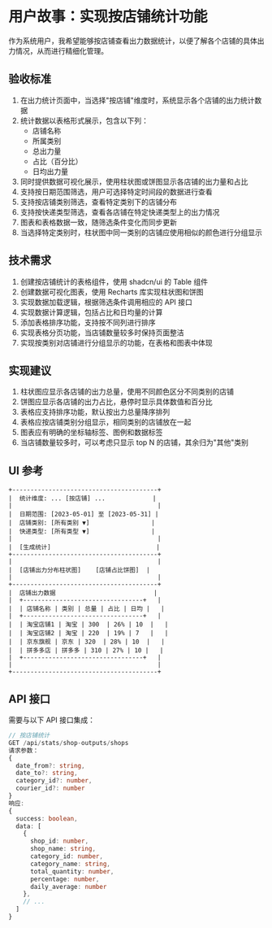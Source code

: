# 用户故事：实现按店铺统计功能

作为系统用户，我希望能够按店铺查看出力数据统计，以便了解各个店铺的具体出力情况，从而进行精细化管理。

## 验收标准

1. 在出力统计页面中，当选择"按店铺"维度时，系统显示各个店铺的出力统计数据
2. 统计数据以表格形式展示，包含以下列：
   - 店铺名称
   - 所属类别
   - 总出力量
   - 占比（百分比）
   - 日均出力量
3. 同时提供数据可视化展示，使用柱状图或饼图显示各店铺的出力量和占比
4. 支持按日期范围筛选，用户可选择特定时间段的数据进行查看
5. 支持按店铺类别筛选，查看特定类别下的店铺分布
6. 支持按快递类型筛选，查看各店铺在特定快递类型上的出力情况
7. 图表和表格数据一致，随筛选条件变化而同步更新
8. 当选择特定类别时，柱状图中同一类别的店铺应使用相似的颜色进行分组显示

## 技术需求

1. 创建按店铺统计的表格组件，使用 shadcn/ui 的 Table 组件
2. 创建数据可视化图表，使用 Recharts 库实现柱状图和饼图
3. 实现数据加载逻辑，根据筛选条件调用相应的 API 接口
4. 实现数据计算逻辑，包括占比和日均量的计算
5. 添加表格排序功能，支持按不同列进行排序
6. 实现表格分页功能，当店铺数量较多时保持页面整洁
7. 实现按类别对店铺进行分组显示的功能，在表格和图表中体现

## 实现建议

1. 柱状图应显示各店铺的出力总量，使用不同颜色区分不同类别的店铺
2. 饼图应显示各店铺的出力占比，悬停时显示具体数值和百分比
3. 表格应支持排序功能，默认按出力总量降序排列
4. 表格应按店铺类别分组显示，相同类别的店铺放在一起
5. 图表应有明确的坐标轴标签、图例和数据标签
6. 当店铺数量较多时，可以考虑只显示 top N 的店铺，其余归为"其他"类别

## UI 参考

```
+----------------------------------------+
|  统计维度: ... [按店铺] ...             |
|                                        |
|  日期范围: [2023-05-01] 至 [2023-05-31] |
|  店铺类别: [所有类别 ▼]                 |
|  快递类型: [所有类型 ▼]                 |
|                                        |
|  [生成统计]                             |
+----------------------------------------+
|                                        |
|  [店铺出力分布柱状图]    [店铺占比饼图]  |
|                                        |
+----------------------------------------+
|  店铺出力数据                           |
|  +---------------------------------+   |
|  | 店铺名称 | 类别 | 总量 | 占比 | 日均 |   |
|  +---------------------------------+   |
|  | 淘宝店铺1 | 淘宝 | 300  | 26% | 10  |   |
|  | 淘宝店铺2 | 淘宝 | 220  | 19% | 7   |   |
|  | 京东旗舰 | 京东 | 320  | 28% | 10  |   |
|  | 拼多多店 | 拼多多 | 310 | 27% | 10 |   |
|  +---------------------------------+   |
|                                        |
+----------------------------------------+
```

## API 接口

需要与以下 API 接口集成：

```typescript
// 按店铺统计
GET /api/stats/shop-outputs/shops
请求参数：
{
  date_from?: string,
  date_to?: string,
  category_id?: number,
  courier_id?: number
}
响应:
{
  success: boolean,
  data: [
    {
      shop_id: number,
      shop_name: string,
      category_id: number,
      category_name: string,
      total_quantity: number,
      percentage: number,
      daily_average: number
    },
    // ...
  ]
}
```
